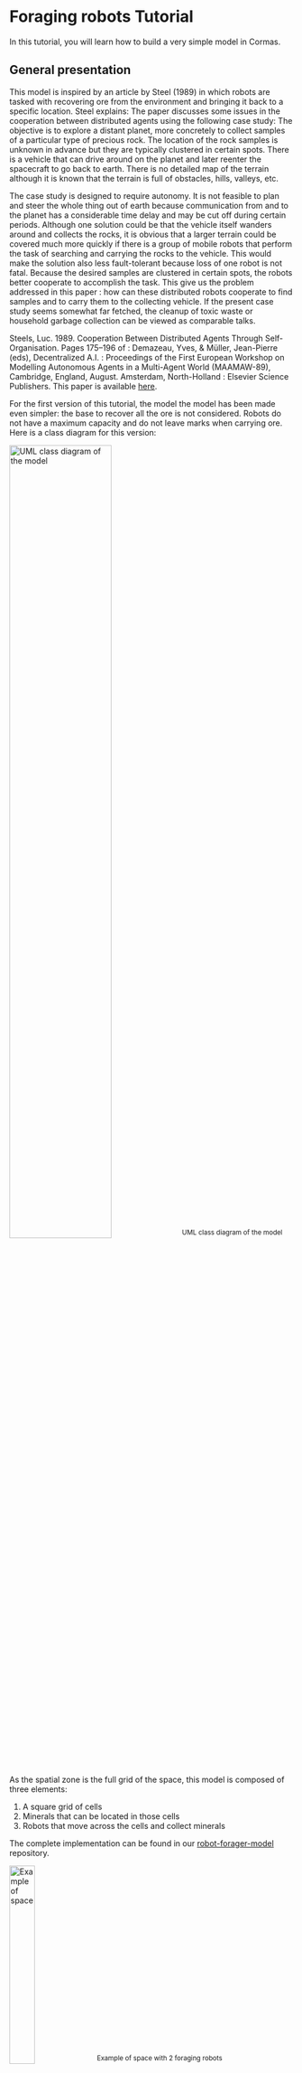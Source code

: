 # Foraging robots Tutorial

In this tutorial, you will learn how to build a very simple model in Cormas.

## General presentation
This model is inspired by an article by Steel (1989) in which robots are tasked with recovering ore from the environment and bringing it back to a specific location. Steel explains: 
The paper discusses some issues in the cooperation between distributed agents using the following case study: The objective is to explore a distant planet, more concretely to collect samples of a particular type of precious rock. The location of the rock samples is unknown in advance but they are typically clustered in certain spots. There is a vehicle that can drive around on the planet and later reenter the spacecraft  to go back to earth. There is no detailed map of the terrain although it is known that the terrain is full of obstacles, hills, valleys, etc.

The case study is designed to require autonomy. It is not feasible to plan and steer the whole thing out of earth because communication from and to the planet has a considerable time delay and may be cut off during certain periods. Although one solution could be that the vehicle itself wanders around and collects the rocks, it is obvious that a larger terrain could be covered much more quickly if there is a group of mobile robots that perform the task of searching and carrying the rocks to the vehicle. This would make the solution also less fault-tolerant because loss of one robot is not fatal. Because the desired samples are clustered in certain spots, the robots better cooperate to accomplish the task. This give us the problem addressed in this paper : how can these distributed robots cooperate to find samples and to carry them to the collecting vehicle. If the present case study seems somewhat far fetched, the cleanup of toxic waste or household garbage collection can be viewed as comparable talks.

Steels, Luc. 1989. Cooperation Between Distributed Agents Through Self-Organisation. Pages 175–196 of : Demazeau, Yves, & Müller, Jean-Pierre (eds), Decentralized A.I. : Proceedings of the First European Workshop on Modelling Autonomous Agents in a Multi-Agent World (MAAMAW-89), Cambridge, England, August. Amsterdam, North-Holland : Elsevier Science Publishers.
This paper is available [here](https://citeseerx.ist.psu.edu/document?repid=rep1&type=pdf&doi=3d79478898cb3c67b6a66675577334bd5286ec01). 

For the first version of this tutorial, the model the model has been made even simpler: the base to recover all the ore is not considered. Robots do not have a maximum capacity and do not leave marks when carrying ore.
Here is a class diagram for this version:

<img src="_media/robot-forager/Foragers-ClassDiag.png" alt="UML class diagram of the model" style="width:60%; height:auto;"> 
<sup>UML class diagram of the model</sup> 

As the spatial zone is the full grid of the space, this model is composed of three elements:

1. A square grid of cells
2. Minerals that can be located in those cells
3. Robots that move across the cells and collect minerals

The complete implementation can be found in our [robot-forager-model](https://github.com/cormas/robot-forager-model/tree/main/src/RobotForager-Model) repository.

<img src="_media/robot-forager/0-example-space.png" alt="Example of space" style="width:30%; height:auto;">
<sup>Example of space with 2 foraging robots</sup> 

To make the model description more precise:

- Multiple robots should never appear on the same cell
- Multiple minerals should never appear on the same cell
- When model is initialized, first we generate robots and then minerals. A mineral cannot be generated on a cell where robot is located.

At each simulation step, all robots perform two actions:

<img src="_media/robot-forager/Foragers-Step.png" alt="Activity diagram of the step of a robot" style="width:40%; height:auto;"> 
<sup>Activity diagram of the step of a robot</sup> 


- **Move.** Look around at 8 neighbor cells, if any one of them contains a mineral, move to that cell. If no neighbor has minerals, then move randomly to any of the 8 neighbors.
- **Collect minerals.** Look at the cell on which robot is located (after moving). If this cell has a mineral, then collect it (add it to robot’s inventory and remove it from the cell)
Otherwise do nothing.

Robots perform their actions asyncronously, meaning that as soon as the robot sees a mineral, it moves to the nighbour cell and collects the mineral, without waiting for other robots to make their decision. If this was not the case, we could arrive at a situation when two robots move to the same cell to collect the same mineral.

We will implement two environments: 

- **Small environment:** 5x5 cells, 2 robots, 20 minerals
- **Large environment:** 27x27 cells, 10 robots, 200 minerals.

## Step 1. Create a new model 

If you haven't donne so already, you can [Install Cormas](install) then open a Cormas image. Click on _"Cormas"_ menu in the top left corner and select _"New Model"_.

<img src="_media/robot-forager/1-new-model-menu.png" alt="new model menu" style="width:60%; height:auto;"> 

Type the name of your model. In our case, we will call it _"Robot Forager"_. All classes in Pharo exist in the same namespace, which means that every class must have a unique name. To ensure this, we follow a good practice of adding a project-specific prefix to every class name. Cormas will automatically suggest a prefix for your model classes, in our case, it suggests _"RF"_. Feel free to edit this prefix. In the bottom part of the window, you will see the packages and classes that will be generated for you. By default, Cormas will also generate test classes, but we will not use them in this tutorial, which is why we uncheck the _"Create a test package"_ checkbox. We also add a simple description for our model using [Microdown](https://github.com/pillar-markup/Microdown) (you can also write it in Markdown or in plain text).

<img src="_media/robot-forager/2-new-model.png" alt="new model menu" style="width:60%; height:auto;"> 

Once you click on _"Create"_ button, Cormas will generate a package `RobotForager-Model` and a class `RFModel`. If everything goes well, a System Browser will open on this new class. Now we can start coding!

<img src="_media/robot-forager/3-new-model-browser.png" alt="new model menu" style="width:60%; height:auto;"> 

## Step 2. Create a Cell class

We will start by creating a class for a cell of our spatial grid. Cell will define a location where robots and minerals can be located. To create a new class, you can right-click on any of the existing classes and select _"New class"_ from the menu. You will see a window with a template class definition.

<img src="_media/robot-forager/4-new-class.png" alt="new model menu" style="width:60%; height:auto;"> 

Alsternatively, you can edit the definition of any existing class in the bottom part of the System Browser. As soon as you change the name and hit _"Save"_ (`Ctrl+S` on Windows and Linux or `Cmd+S` on Mac), the new class will be created.

<img src="_media/robot-forager/5-new-cell-class.png" alt="new model menu" style="width:60%; height:auto;"> 

In our case, the cell class will be called `RFCell` (remember to use the prefix!) and it will be the subclass of `CMSpatialEntityElement` - a default superclass for spatial cells in Cormas.

```smalltalk
CMSpatialEntityElement << #RFCell
	slots: {};
	package: 'RobotForager-Model'
```

In our model, cells will do nothing, which is why we do not need to implement any methods for this class. By default, cells will be represented as gray squares.

We must now create a collection of cells in our model. To do that, we must edit a class definition of `RFModel` and add a new slot (instance variable). We will call it `cells` but you can choose any name you like.

```smalltalk
CMAbstractModel << #RFModel
    slots: { #cells };
    package: 'RobotForager-Model'
```

Now we will create some methods in `RFModel` class. To add a new method, click on _"instance side"_ in the third pane of the System Browser and then edit the method template in the bottom part. You can also create a new mthod by editing the code of any existing method. As soon as you change the name, the new method will be created.

<img src="_media/robot-forager/6-new-method.png" alt="new model menu" style="width:60%; height:auto;">

First, we create an `initialize` method and initialize the `cells` variable with an empty collection. Cormas will populate this collection with actual cells once we define a spatial grid in the next section. Remember that the `RFModel >>` part is just an indication for you that this method should belond to the `RFModel` class. You must not type this part in the System Browser.

```smalltalk
RFModel >> initialize
	super initialize.
	cells := OrderedCollection new.
```

Now we must create a getter accessor for the `cells` collection. We add a pragma `<getterFor: #ClassName>` to tell Cormas that this getter is linked to the `RFCell` class.

```smalltalk
RFModel >> cells
	<getterFor: #RFCell>
	^ cells
```

## Step 3. Create a grid

Now we are ready to create a spatial grid and have a first look at our simulation. To do that, we must add two methods to our model class: at least one _"init"_ method which defines the initial scenario for our simulation and at least one _"control"_ method which defines what happens at each step of the simulation.

As we discussed at the beginning of this tutorial, we want to implement two environments: a big one with 27x27 grid and a small one with 5x5 grid. We will start with the small environment. Create a new method in the `RFModel` class and call it `initSmall`. We must add a pragma `<init>` to tell Cormas that this is one of the _"init"_ methods. Then we use a method provided by the superclass to define the spatial grid. We specify the number of rows and columns, the size of the neighbourhool (in this case, there are two options: 4 or 8; neighbourhood of size 4 means that only north, south, east, and west cells are considered as neighbours; neighbourhood of size 8 includes diagonal cells such as north-east, north-west, etc.). Finally, we pass `true` as a last parameter telling Cormas that the environment should be closed - the agents won't be able to walk over the edge of the grid (if the environment is _"open"_, the agents can cross the left edge and appear on the right or cross the top edge and appear in the bottom. 

```smalltalk
RFModel >> initSmall
	<init>
	self
		createGridNumberOfRows: 5
		numberOfColumns: 5
		neighbourhood: 8
		closed: true.
```

We must create at least one _"control"_ method. We will call it `step` and leave it empty for now. We add a pragma `<control>` to tell Cormas that this is one of the control methods.

```smalltalk
RFModel >> step
	<control>
	"do nothing"
```

## Step 4. First look at a simulation

Now we can open the simulation view and take a first look at our model. Select _"Models in this image"_ from the _"Cormas"_ menu in the top left corner.

<img src="_media/robot-forager/7-models-in-image-menu.png" alt="new model menu" style="width:60%; height:auto;">

Then select your model from the list (in our case, it's `RFModel`) and click on _"Open Simulation"_ button.

<img src="_media/robot-forager/8-models-in-image.png" alt="new model menu" style="width:60%; height:auto;">

You will see the Cormas Simulation browser. The left side allows you to initialize the simulation. Here you can select the _"init"_ and _"control"_ methods that will be executed, fix the random seed, modify parameters of the model (we don't have any parameters at this point). The right side of the window is currently empty because the simulation was not initialized yet.

![](_media/robot-forager/9-simulation.png)

In our case, we have only one _"init"_ method: `initSmall` anb only one _"control"_ method: `step`. They are selected by default, so you can simply click the _"Initialize simulation"_ button. You will see a 5x5 grid with instances of `RFCell` class that were created in the `initSmall` method. Every cell is gray because this is the default color in Cormas. If you click on _"Step"_ button in the top part of the Simulation window, the _"control"_ method (in this case, `step`) will be executed. Our `step` method is empty, so nothing will happen.

![](_media/robot-forager/10-simulation-initialized.png)

Every cell is a live object, you can right-click on it and select _"Inspect"_ from the menu. This will open an interactive inspector for the selected cell.

![](_media/robot-forager/11-inspect-cell.png)

You can also select the _"Inspector"_ tab of the Simulation window. This will open the inspector of the simulation object. This object has an instance variable called `cormasModel`. If you click on it, you will open an inspector of your `RFModel` instance in a separate pane. If you click on the `cells` variable, you will inspect the collection of cells.

![](_media/robot-forager/12-simulation-inspector.png)

## Step 5. Add robots

Open SystemBrowser again and create a new class called `RFRobot`. It should be a subclass of `CMAgent` - a common superclass for all Cormas agents. Since we want our agent to be located on the grid, we will use the trait `TCMLocated` which will insert all the methods for spatial interaction into our class. [Traits](https://github.com/pharo-open-documentation/pharo-wiki/blob/master/General/Traits.md) are composable units of behavior that are used in Pharo as an alternative to multiple inheritance. They allow us to group methods related to certain functionalities and reuse them in classes that belong to different inheritance hierarchies.

```smalltalk
CMAgent << #RFRobot
	traits: {TCMLocated};
	slots: {};
	package: 'RobotForager-Model'
```

We add a _"pov"_ (point of view) method to describe how the agent should be visualized on the grid. Cormas allows you to define many different points of view methods and change them while the simulation is running. We will call this method `pov` but you can choose any name you like. The only requirement is to include a `<pov>` pragma. Our method will return an instance of a `CMPointOfView` class specifying that the color of our agents should be blue, the shape should be a _"star"_, and the size should be 0.6 (60% of the cell; default size is 0.3). We will use the colors defined in `CMColor` class instead of the standard Pharo `Color` because they are more aesthetic.

```smalltalk
RFRobot >> pov
	<pov>
	^ CMPointOfView
		color: CMColor blue
		shape: #star
		size: 0.6
```

Now we must add robots to our model and tell Cormas how to instantiate them. First, we add an instance variable `robots` to our `RFModel` class.

```smalltalk
CMAbstractModel << #RFModel
	slots: { #cells . #robots };
	package: 'RobotForager-Model'
```

We update the `initialize` method to assign an empty `OrderedCollection` to this variable.

```smalltalk
RFModel >> initialize
	super initialize.
	cells := OrderedCollection new.
	robots := OrderedCollection new
```

Then we define a getter accessor for this collection. Remember to include the `<getterFor:>` pragma.

```smalltalk
RFModel >> robots
	<getterFor: #RFRobot>
	^ robots
```

Now we add one line to the end of our `initSmall` method telling Cormas to create two robots located randomly on the grid but only in those cells that are not occupied by other agents (the cells where robots would be _"alone"_.

```smalltalk
RFModel >> initSmall
    <init>
    self
        createGridNumberOfRows: 5
        numberOfColumns: 5
        neighbourhood: 8
        closed: true.

	self createN: 2 randomlyLocatedAloneEntities: RFRobot
```

Now, when you open (or simply re-initialize) your simulation, you should see two robots located somewhere on the grid.

![](_media/robot-forager/13-adding-robots.png)

Congratulations! You have created your first agents :) At this point, they are not doing anythig other than simply "exist" in your simulation. In the next step, we will define a first action for our robots.

## Step 6. Make robots move

Actions are special methods that autonomous agents can _"perform"_ during the simulation. The first action that we will define for our robots will be called `moveRandomly` - as the name suggests, it will make robots move randomly on the spatial grid. We add a pragma `<action>` to tell Cormas that this is an _"action"_ method. We will call a method `randomWalk` provided by the trait `TCMLocated`. This method will make simply select a random neighbouring cell and make the robot move there.

```smalltalk
RFRobot >> moveRandomly
	<action>
	self randomWalk
```

Now we modify the `step` method of `RFModel` to ask all robots to move randomly at each step of the simulation.

```smalltalk
RFModel >> step
    <control>
    robots do: [ :each | each moveRandomly ]
```

You can now come back to your simulation and click on the _"Step"_ button (1) to perform one step. You can also click on the _"Run"_ button (2) to make the simulation run for the given number of steps at a given speed.

![](_media/robot-forager/14-step-run.png)

Since we added the `<action>` pragma to the `moveRandomly` method, Cormas has added it to the list of actions available to robots. If you right-click on any robot on the spatial grid, a menu will pop-up allowing you to perform this action. You can also _"Kill"_ a robot (destroy it and remove it from the simulation) or drag-n-drop it to a different location.

![](_media/robot-forager/15-move-randomly-action.png)

If you run the simulation long enough, you will notice a problem: sometimes robots move randomly into the same cell, even though, at the very beginning of this tutorial, we have specified that "Multiple robots should never appear on the same cell". To ensure that this doesn't happen, we modify the `moveRandomly` method and instead of calling the `randomWalk` method, we will call `randomWalkConstrainedBy:` - this method acceps a block as an argument allowing us to specify a condition for selecting candidate cells to which an agent can move. We will then use a method of cell called `hasOccupantsOfClass:` which returns `true` if the cell has at least one occupant of a given class. We will negate the result using the `not` method, thus specifying theat the candidate cell must **not** have any agents of class `RFRobot` in it.

```smalltalk
RFRobot >> moveRandomly
	<action>
	self randomWalkConstrainedBy: [ :cell |
		(cell hasOccupantsOfClass: RFRobot) not ]
```
If you run the simulation again, the robots should move randomly but never come to the same cell.

## Step 7: Add minerals

In this tutorial, we will define minerals as agents. They will not do anything but this is just a simple way to locate them on a spatial grid. We start by adding a new subclass or `CMAgent` called `RFMineral` which and adding a trait `TCMLocated` to it.

```smalltalk
CMAgent << #RFMineral
	traits: {TCMLocated};
	slots: {};
	package: 'RobotForager-Model'
```

We define a `pov` method to specify that minerals should have the shape of _"diamond"_ their color should be _"gold"_.

```smalltalk
RFMineral >> pov
	<pov>
	^ CMPointOfView
		color: CMColor gold
		shape: #diamond
```

Once again, we must add an instance variable `minerals` to the `RFModel` class and assign an empty `OrderedCollection` to it in the `initialize` method of the model.

```smalltalk
CMAbstractModel << #RFModel
	slots: { #cells . #robots . #minerals };
	package: 'RobotForager-Model'
```
```smalltalk
RFModel >> initialize
	super initialize.
	cells := OrderedCollection new.
	robots := OrderedCollection new.
	minerals := OrderedCollection new
```

We must also provide a getter accessor for the collection.

```smalltalk
RFModel >> minerals
	<getterFor: #RFMineral>
	^ minerals
```

Now we add another line at the end of the `initSmall` method and tell Cormas to create 20 minerals located randomly in the cells that are not occupied by aany other agents.

```smalltalk
RFModel >> initSmall
    <init>
    self
        createGridNumberOfRows: 5
        numberOfColumns: 5
        neighbourhood: 8
        closed: true.

	self createN: 2 randomlyLocatedAloneEntities: RFRobot.
	self createN: 20 randomlyLocatedAloneEntities: RFMineral
```

If you re-initialize your simulation now, you should see 20 minerals as well as 2 robots.

![](_media/robot-forager/16-adding-minerals.png)

We will also add two helper methods to `RFCell` class that will be useful in the next sections. First, we add a method `hasMineral` which answers `true` if the cell has occupants of class `RFMineral`.

```smalltalk
RFCell >> hasMineral
	^ self hasOccupantsOfClass: RFMineral
```

We also define a method `getMineral` that will return a mineral from the cell. The first line of this method checks if the cell has a mineral on it. If not, it signals an error.

```smalltalk
RFCell >> getMineral
	self hasMineral ifFalse: [ self error: 'This cell has no minerals' ].
	^ (self occupantsOfClass: RFMineral) first
```

## Step 8. Make robots collect the minerals

We start by adding an instance variable `collectedMinerals` to `RFRobot` and adding a new `initialize` method to this class where we assign an empty `OrderedCollection` to `collectedMinerals` variable. We will use this collection to store the minerals that the robot has collected.

```smalltalk
CMAgent << #RFRobot
	traits: {TCMLocated};
	slots: { #collectedMinerals };
	package: 'RobotForager-Model'
```
```smalltalk
RFRobot >> initialize
	super initialize.
	collectedMinerals := OrderedCollection new
```

We provide an accessor for this collection because we will need to access it later to measure the number of collected minerals. Pay attention that in this case, we do not add the`<getterFor:>` pragma. It is only used by the model class to identify collections that should be managed by Cormas and store model entities such as agents or cells.

```smalltalk
RFRobot >> collectedMinerals
	^ collectedMinerals
```

Now we must define two more actions for our robots: `move` and `collectMineral`.

The `move` action should make the robot look at the neighbouring cells, find one that contains a mineral and move there. If there are no minerals around, robot should move randomly. We access the neighbouring calls by first getting the cell at which a robot is currently located (this cell can be accessed using the `patch` method, patch is just an old name for cell in Cormas) and then calling the `neighbourhood` method of that cell.

```smalltalk
RFRobot >> move
	<action>
	self patch neighbourhood
		detect: [ :cell | cell hasMineral ]
		ifFound: [ :cell | self moveTo: cell ]
		ifNone: [ self moveRandomly ]
```
The `collectMineral` action should make the robot collect minerals from the cell at which it is currently located. If there are no minerals, the robot should do nothing (`^ self` is a common way to stop the execution of a method). To collect the mineral, we add it to the `collectedMinerals` collection and remove it from the grid using the `leave` method. This method makes the agent leave from its current cell but keeps this agent in the simulation.

```smalltalk
RFRobot >> collectMineral
	<action>
	| mineral |
	self patch hasMineral ifFalse: [ ^ self ]. 
	mineral := self patch getMineral.
	collectedMinerals add: mineral.
	mineral leave
```
Finally, we define the `step` action for our robots that will first perform the `move` action and then the `collectMineral` action.

```smalltalk
RFRobot >> step
	<action>
	self move.
	self collectMineral
```
Update the `step` method of `RFModel` to call the `step` method of robots and not the `moveRandomly` method.

```smalltalk
RFModel >> step
    <control>
    robots do: [ :each | each step ]
```

Now you can re-initialize your simulation (to make sure that the robots are re-created and their `collectedMineral` collections are initialized) and click on the _"Run"_ button. Your robots should start collecting minerals now.

If you right-click on any robot and then click on _"Inspect"_, you should be able to explore the `collectedMinerals` collection of that robot and see that it contains all the minerals that the robet has collected. 

![](_media/robot-forager/17-collected-minerals.png)

## Step 9. Add some probes

Probes are the methods that perform numerical measurements at every step of the simulation. They define the columns of a dataset that will be recorded. In this tutorial, we will add two probes to our model: one to measure the **number of collected minerals** and another one to measure the **number of remaining minerals**.

We start by adding a method `numberOfCollectedMinerals` to `RFModel` and adding a pragma `<probeNamed: color:>` to it. This pragma accepts two arguments: the probe name that will be displayed in the dataset and the hex code of a color that will be used for charting.

```smalltalk
RFModel >> numberOfCollectedMinerals
	<probeNamed: 'Collected minerals' color: '00B44C'>
	^ robots sum: [ :each | each collectedMinerals size ]
```

The hex code in teh method above corresponds to `CMColor green`. You can get a hex code of any color in Pharo by sending a message `asHexString` to it. For example:

```smalltalk
CMColor green asHexString. "00B44C"
```

To implement the second probe, we count the number of minerals that are still located on the grid - the ones that have a `patch` (cell) which is not `nil`.

```smalltalk
RFModel >> numberOfRemainingMinerals
	<probeNamed: 'Remaining minerals' color: 'E5B80B'>
	^ minerals count: [ :each | each patch isNotNil ]
```
You can now run the simulation and click on the _"Data"_ tab to see the dataset that is being collected.

![](_media/robot-forager/18-probes-data.png)

You can also click on the _"Charts"_ tab to get this data visualized.

![](_media/robot-forager/19-probes-charts.png)

By clicking on the _"Probes"_ button (with the eye icon) in the top right corner of the _"Charts"_ page, you can select or unselect the probes that are being visualized.

![](_media/robot-forager/20-probes-select.png)

## Step 10. Define a larger environment

We have implemented a simple 5x5 grid with 2 robots and 20 minerals. Let us now implement a second init method that defines a large environment with 27x27 cells, 10 robots, and 200 minerals. To do that, we simply add another method with `<init>` pragma to the `RFModel`.

```smalltalk
RFModel >> initLarge
	<init>
	self
        createGridNumberOfRows: 27
        numberOfColumns: 27
        neighbourhood: 8
        closed: true.

	self createN: 10 randomlyLocatedAloneEntities: RFRobot.
	self createN: 200 randomlyLocatedAloneEntities: RFMineral
```

Now you can open your simulation again and select `initLarge` from the dropdown list of init methods on the left. Initialize the simulation and run the simulation to see the results.

![](_media/robot-forager/21-init-large.png)

## Step 11. Define model parameters

You should have noticed that `initSmall` and `initLarge` have the same implementation but different numerical values (fun fact: such numbers inserted directly into the source code are called [magic numbers](https://en.wikipedia.org/wiki/Magic_number_(programming)), they are usually considered a bad practice).

We will replace them with model parameters - named constant values that can be accessed and dynamically modified during the simulation. To do that, we must first create 4 class side variables for our model: `numberOfRows`, `numberOfColumns`, `numberOfRobots`, and `numberOfMinerals`. Go to the class side by clicking on the _"Class side"_ button in your System Browser. Then add the array of slots to the class definition:

```smalltalk
CMAbstractModel class << RFModel class
	slots: { #numberOfRows . #numberOfColumns . #numberOfRobots . #numberOfMinerals }
```

![](_media/robot-forager/22-class-side.png)

Now, while still on the class side, create a new method called `initializeParameters`. This is a special method that will be called by Cormas when the model is initialized. The first line of this method must always be `super initializeParameters`, to make sure that the superclass parameters are also initialized (same principle as for the `initialize` method of the instance side). In the following lines, provide the default values for each parameter.

```smalltalk
RFModel class >> initializeParameters
	super initializeParameters.
	numberOfRows := 5.
	numberOfColumns := 5.
	numberOfRobots := 2.
	numberOfMinerals := 20
```

Make sure that you create this method on the class side and not the instance side (this is a common mistake!). If you do this correctly, you should see a little arrow near the method name indicating that the method is overriding the superclass implementation. You can click on this arrow to see the method of the superclass.

![](_media/robot-forager/23-initialize-parameters.png)

Now we need to create getter and setter accessors for each parameter. You can do this automatically by right-clicking on the class, selecting _"Generate accessors"_ from the menu and applying all the proposed refactoring changes. Once this is done, you should see 8 new methods: `numberOfRows`, `numberOfRows:`, `numberOfColumns`, etc.

![](_media/robot-forager/24-generate-accessors.png)

Now we create a parametrized init method that will use the parameters instead of numbers. To access the paramenters, we simply call the corresponding class side getter accessors. For example, we use `self class numberOfRows` instead of directly writing numbers `5` or `27`.

```smalltalk
RFModel >> init
    <init>
    self
        createGridNumberOfRows: self class numberOfRows
        numberOfColumns: self class numberOfColumns
        neighbourhood: 8
        closed: true.

	self createN: self class numberOfRobots randomlyLocatedAloneEntities: RFRobot.
	self createN: self class numberOfMinerals randomlyLocatedAloneEntities: RFMineral
```

Now you can select the new `init` method from the list, and modify the parameters before initializing your model. To modify the parameter, click on the little pencil icon (1) on the left side of the Simulation window. This will open a _"Parameter Editor"_ allowing you to select the class which defines your parameter (2) and modify its value (3). Those numbers are editable text fields, so you can simply type the new values and they will be saved.

![](_media/robot-forager/25-parameter-editor.png)

Try it yourself by setting the number of rows to 7, number of columns to 30, number of robots to 5 and number of minerals to 100. Once you have entered the values, you can close the editor, initialize the simulation and run it.

![](_media/robot-forager/26-custom-init.png)

## Conclusion

This simple tutorial demonstrated the basic functionality of Cormas, teaching you how to create a simple model and run a simulation. Real-life models are often more complex but the underlying principles remain the same. 
